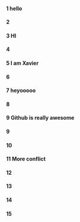 #### 1 hello 
#### 2
#### 3 HI
#### 4
#### 5 I am Xavier
#### 6
#### 7 heyooooo
#### 8

#### 9 Github is really awesome

#### 9 

#### 10
#### 11 More conflict
#### 12
#### 13
#### 14
#### 15